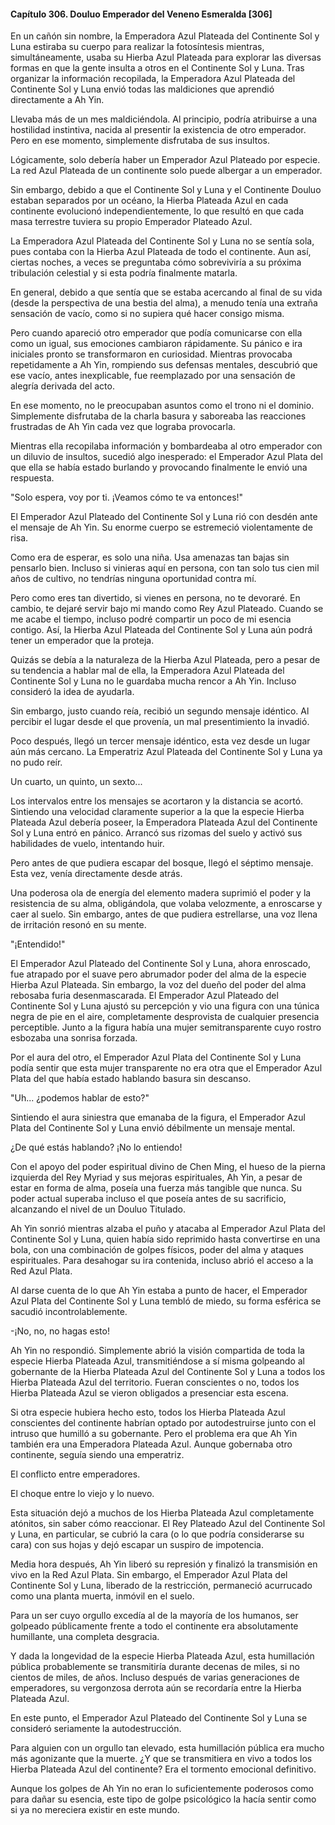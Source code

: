 
#### Capítulo 306. Douluo Emperador del Veneno Esmeralda [306]


En un cañón sin nombre, la Emperadora Azul Plateada del Continente Sol y Luna estiraba su cuerpo para realizar la fotosíntesis mientras, simultáneamente, usaba su Hierba Azul Plateada para explorar las diversas formas en que la gente insulta a otros en el Continente Sol y Luna. Tras organizar la información recopilada, la Emperadora Azul Plateada del Continente Sol y Luna envió todas las maldiciones que aprendió directamente a Ah Yin.

Llevaba más de un mes maldiciéndola. Al principio, podría atribuirse a una hostilidad instintiva, nacida al presentir la existencia de otro emperador. Pero en ese momento, simplemente disfrutaba de sus insultos.

Lógicamente, solo debería haber un Emperador Azul Plateado por especie. La red Azul Plateada de un continente solo puede albergar a un emperador.

Sin embargo, debido a que el Continente Sol y Luna y el Continente Douluo estaban separados por un océano, la Hierba Plateada Azul en cada continente evolucionó independientemente, lo que resultó en que cada masa terrestre tuviera su propio Emperador Plateado Azul.

La Emperadora Azul Plateada del Continente Sol y Luna no se sentía sola, pues contaba con la Hierba Azul Plateada de todo el continente. Aun así, ciertas noches, a veces se preguntaba cómo sobreviviría a su próxima tribulación celestial y si esta podría finalmente matarla.

En general, debido a que sentía que se estaba acercando al final de su vida (desde la perspectiva de una bestia del alma), a menudo tenía una extraña sensación de vacío, como si no supiera qué hacer consigo misma.

Pero cuando apareció otro emperador que podía comunicarse con ella como un igual, sus emociones cambiaron rápidamente. Su pánico e ira iniciales pronto se transformaron en curiosidad. Mientras provocaba repetidamente a Ah Yin, rompiendo sus defensas mentales, descubrió que ese vacío, antes inexplicable, fue reemplazado por una sensación de alegría derivada del acto.

En ese momento, no le preocupaban asuntos como el trono ni el dominio. Simplemente disfrutaba de la charla basura y saboreaba las reacciones frustradas de Ah Yin cada vez que lograba provocarla.

Mientras ella recopilaba información y bombardeaba al otro emperador con un diluvio de insultos, sucedió algo inesperado: el Emperador Azul Plata del que ella se había estado burlando y provocando finalmente le envió una respuesta.

"Solo espera, voy por ti. ¡Veamos cómo te va entonces!"

El Emperador Azul Plateado del Continente Sol y Luna rió con desdén ante el mensaje de Ah Yin. Su enorme cuerpo se estremeció violentamente de risa.

Como era de esperar, es solo una niña. Usa amenazas tan bajas sin pensarlo bien. Incluso si vinieras aquí en persona, con tan solo tus cien mil años de cultivo, no tendrías ninguna oportunidad contra mí.

Pero como eres tan divertido, si vienes en persona, no te devoraré. En cambio, te dejaré servir bajo mi mando como Rey Azul Plateado. Cuando se me acabe el tiempo, incluso podré compartir un poco de mi esencia contigo. Así, la Hierba Azul Plateada del Continente Sol y Luna aún podrá tener un emperador que la proteja.

Quizás se debía a la naturaleza de la Hierba Azul Plateada, pero a pesar de su tendencia a hablar mal de ella, la Emperadora Azul Plateada del Continente Sol y Luna no le guardaba mucha rencor a Ah Yin. Incluso consideró la idea de ayudarla.

Sin embargo, justo cuando reía, recibió un segundo mensaje idéntico. Al percibir el lugar desde el que provenía, un mal presentimiento la invadió.

Poco después, llegó un tercer mensaje idéntico, esta vez desde un lugar aún más cercano. La Emperatriz Azul Plateada del Continente Sol y Luna ya no pudo reír.

Un cuarto, un quinto, un sexto...

Los intervalos entre los mensajes se acortaron y la distancia se acortó. Sintiendo una velocidad claramente superior a la que la especie Hierba Plateada Azul debería poseer, la Emperadora Plateada Azul del Continente Sol y Luna entró en pánico. Arrancó sus rizomas del suelo y activó sus habilidades de vuelo, intentando huir.

Pero antes de que pudiera escapar del bosque, llegó el séptimo mensaje. Esta vez, venía directamente desde atrás.

Una poderosa ola de energía del elemento madera suprimió el poder y la resistencia de su alma, obligándola, que volaba velozmente, a enroscarse y caer al suelo. Sin embargo, antes de que pudiera estrellarse, una voz llena de irritación resonó en su mente.

"¡Entendido!"

El Emperador Azul Plateado del Continente Sol y Luna, ahora enroscado, fue atrapado por el suave pero abrumador poder del alma de la especie Hierba Azul Plateada. Sin embargo, la voz del dueño del poder del alma rebosaba furia desenmascarada. El Emperador Azul Plateado del Continente Sol y Luna ajustó su percepción y vio una figura con una túnica negra de pie en el aire, completamente desprovista de cualquier presencia perceptible. Junto a la figura había una mujer semitransparente cuyo rostro esbozaba una sonrisa forzada.

Por el aura del otro, el Emperador Azul Plata del Continente Sol y Luna podía sentir que esta mujer transparente no era otra que el Emperador Azul Plata del que había estado hablando basura sin descanso.

"Uh... ¿podemos hablar de esto?"

Sintiendo el aura siniestra que emanaba de la figura, el Emperador Azul Plata del Continente Sol y Luna envió débilmente un mensaje mental.

¿De qué estás hablando? ¡No lo entiendo!

Con el apoyo del poder espiritual divino de Chen Ming, el hueso de la pierna izquierda del Rey Myriad y sus mejoras espirituales, Ah Yin, a pesar de estar en forma de alma, poseía una fuerza más tangible que nunca. Su poder actual superaba incluso el que poseía antes de su sacrificio, alcanzando el nivel de un Douluo Titulado.

Ah Yin sonrió mientras alzaba el puño y atacaba al Emperador Azul Plata del Continente Sol y Luna, quien había sido reprimido hasta convertirse en una bola, con una combinación de golpes físicos, poder del alma y ataques espirituales. Para desahogar su ira contenida, incluso abrió el acceso a la Red Azul Plata.

Al darse cuenta de lo que Ah Yin estaba a punto de hacer, el Emperador Azul Plata del Continente Sol y Luna tembló de miedo, su forma esférica se sacudió incontrolablemente.

-¡No, no, no hagas esto!

Ah Yin no respondió. Simplemente abrió la visión compartida de toda la especie Hierba Plateada Azul, transmitiéndose a sí misma golpeando al gobernante de la Hierba Plateada Azul del Continente Sol y Luna a todos los Hierba Plateada Azul del territorio. Fueran conscientes o no, todos los Hierba Plateada Azul se vieron obligados a presenciar esta escena.

Si otra especie hubiera hecho esto, todos los Hierba Plateada Azul conscientes del continente habrían optado por autodestruirse junto con el intruso que humilló a su gobernante. Pero el problema era que Ah Yin también era una Emperadora Plateada Azul. Aunque gobernaba otro continente, seguía siendo una emperatriz.

El conflicto entre emperadores.

El choque entre lo viejo y lo nuevo.

Esta situación dejó a muchos de los Hierba Plateada Azul completamente atónitos, sin saber cómo reaccionar. El Rey Plateado Azul del Continente Sol y Luna, en particular, se cubrió la cara (o lo que podría considerarse su cara) con sus hojas y dejó escapar un suspiro de impotencia.

Media hora después, Ah Yin liberó su represión y finalizó la transmisión en vivo en la Red Azul Plata. Sin embargo, el Emperador Azul Plata del Continente Sol y Luna, liberado de la restricción, permaneció acurrucado como una planta muerta, inmóvil en el suelo.

Para un ser cuyo orgullo excedía al de la mayoría de los humanos, ser golpeado públicamente frente a todo el continente era absolutamente humillante, una completa desgracia.

Y dada la longevidad de la especie Hierba Plateada Azul, esta humillación pública probablemente se transmitiría durante decenas de miles, si no cientos de miles, de años. Incluso después de varias generaciones de emperadores, su vergonzosa derrota aún se recordaría entre la Hierba Plateada Azul.

En este punto, el Emperador Azul Plateado del Continente Sol y Luna se consideró seriamente la autodestrucción.

Para alguien con un orgullo tan elevado, esta humillación pública era mucho más agonizante que la muerte. ¿Y que se transmitiera en vivo a todos los Hierba Plateada Azul del continente? Era el tormento emocional definitivo.

Aunque los golpes de Ah Yin no eran lo suficientemente poderosos como para dañar su esencia, este tipo de golpe psicológico la hacía sentir como si ya no mereciera existir en este mundo.